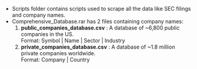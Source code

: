 - Scripts folder contains scripts used to scrape all the data like SEC filings and company names.
- Comprehensive_Database.rar has 2 files containing company names:
	1. **public_companies_database.csv** : A database of ~6,800 public companies in the US.  
	Format: Symbol | Name | Sector | Industry
	2. **private_companies_database.csv** : A database of ~1.8 million private companies worldwide.  
	Format: Company | Country
